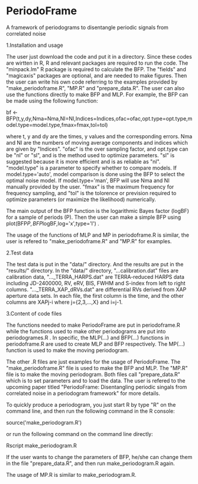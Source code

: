 # PeriodoFrame
A framework of periodograms to disentangle periodic signals from correlated noise

1.Installation and usage

The user just download the code and put it in a directory. Since these codes are wirtten in R, R and relevant packages are required to run the code. The "minpack.lm" R package is required to calculate the BFP. The "fields" and "magicaxis" packages are optional, and are needed to make figures. Then the user can write his own code referring to the examples provided by "make_periodoframe.R", "MP.R" and "prepare_data.R". The user can also use the functions directly to make BFP and MLP. 
For example, the BFP can be made using the following function:

bf <- BFP(t,y,dy,Nma=Nma,NI=NI,Indices=Indices,ofac=ofac,opt.type=opt.type,model.type=model.type,fmax=fmax,tol=tol)

where t, y and dy are the times, y values and the corresponding errors. Nma and NI are the numbers of moving average components and indices which are given by "Indices". "ofac" is the over sampling factor, and opt.type can be "nl" or "sl", and is the method used to optimize parameters. "sl" is suggested because it is more efficient and is as reliable as "nl". "model.type" is a parameter to specify whether to compare models. If model.type='auto', model comparison is done using the BFP to select the optimal noise model. If model.type='man', BFP will use Nma and NI manually provided by the user. "fmax" is the maximum frequency for frequency sampling, and "tol" is the tolorence or prevision required to optimize parameters (or maximize the likelihood) numerically. 

The main output of the BFP function is the logarithmic Bayes factor (logBF) for a sample of periods (P). Then the user can make a simple BFP using plot(BFP$P,BFP$logBF,log='x',type='l') . 

The usage of the functions of MLP and MP in periodoframe.R is similar, the user is refered to "make_periodoframe.R" and "MP.R" for examples. 

2.Test data

The test data is put in the "data/" directory. And the results are put in the "results/" directory. In the "data/" directory, "...calibration.dat" files are calibration data, "..._TERRA_HARPS.dat" are TERRA-reduced HARPS data including JD-2400000, RV, eRV, BIS, FWHM and S-index from left to right columns. "..._TERRA_XAP_dRVs.dat" are differential RVs derived from XAP aperture data sets. In each file, the first column is the time, and the other columns are XAPj-i where j={2,3,...,X} and i=j-1.  

3.Content of code files

The functions needed to make PeriodoFrame are put in periodoframe.R while the functions used to make other periodograms are put into periodogrames.R . In specific, the MLP(...) and BFP(...) functions in periodoframe.R are used to create MLP and BFP respectively. The MP(...) function is used to make the moving periodogram. 

The other .R files are just examples for the usage of PeriodoFrame. The "make_periodoframe.R" file is used to make the BFP and MLP. The "MP.R" file is to make the moving periodogram. Both files call "prepare_data.R" which is to set parameters and to load the data. The user is refered to the upcoming paper titled "PeriodoFrame: Disentangling periodic singals from correlated noise in a periodogram framework" for more details.  

To quickly produce a periodogram, you just start R by type "R" on the command line, and then run the following command in the R console:

source('make_periodogram.R')

or run the following command on the command line directly: 

Rscript make_periodogram.R

If the user wants to change the parameters of BFP, he/she can change them in the file "prepare_data.R", and then run make_periodogram.R again. 

The usage of MP.R is similar to make_periodogram.R. 
